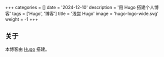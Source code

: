 +++
categories = []
date = '2024-12-10'
description = '用 Hugo 搭建个人博客'
tags = ['Hugo', '博客']
title = '浅尝 Hugo'
image = 'hugo-logo-wide.svg'
weight = -1
+++

## 关于

本博客由 [Hugo](https://gohugo.io/) 搭建。
